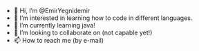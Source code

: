 - 👋 Hi, I’m @EmirYegnidemir
- 👀 I’m interested in learning how to code in different languages.
- 🌱 I’m currently learning java!
- 💞️ I’m looking to collaborate on (not capable yet!)
- 📫 How to reach me (by e-mail)

<!---
Emir/Emirr is a ✨ special ✨ repository because its `README.md` (this file) appears on your GitHub profile.
You can click the Preview link to take a look at your changes.
--->
